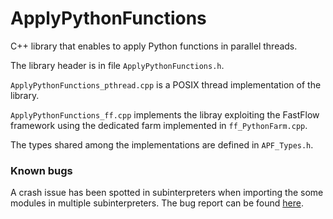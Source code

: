 # ApplyPythonFunctions

C++ library that enables to apply Python functions in parallel threads.

The library header is in file `ApplyPythonFunctions.h`.

`ApplyPythonFunctions_pthread.cpp` is a POSIX thread implementation of the library.

`ApplyPythonFunctions_ff.cpp` implements the libray exploiting the FastFlow framework using the dedicated farm implemented in `ff_PythonFarm.cpp`.

The types shared among the implementations are defined in `APF_Types.h`.

### Known bugs

A crash issue has been spotted in subinterpreters when importing the some modules in multiple subinterpreters. The bug report can be found [here](https://github.com/python/cpython/issues/116524).
